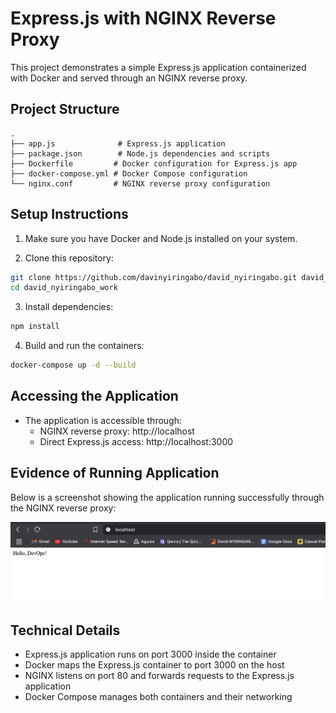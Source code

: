 # Express.js with NGINX Reverse Proxy

This project demonstrates a simple Express.js application containerized with Docker and served through an NGINX reverse proxy.

## Project Structure

```
.
├── app.js              # Express.js application
├── package.json        # Node.js dependencies and scripts
├── Dockerfile         # Docker configuration for Express.js app
├── docker-compose.yml # Docker Compose configuration
└── nginx.conf         # NGINX reverse proxy configuration
```

## Setup Instructions

1. Make sure you have Docker and Node.js installed on your system.

2. Clone this repository:
```bash
git clone https://github.com/davinyiringabo/david_nyiringabo.git david_nyiringabo_work
cd david_nyiringabo_work
```

3. Install dependencies:
```bash
npm install
```

4. Build and run the containers:
```bash
docker-compose up -d --build
```

## Accessing the Application

- The application is accessible through:
  - NGINX reverse proxy: http://localhost
  - Direct Express.js access: http://localhost:3000

## Evidence of Running Application

Below is a screenshot showing the application running successfully through the NGINX reverse proxy:

![Application Output](/output/output.png)

## Technical Details

- Express.js application runs on port 3000 inside the container
- Docker maps the Express.js container to port 3000 on the host
- NGINX listens on port 80 and forwards requests to the Express.js application
- Docker Compose manages both containers and their networking 